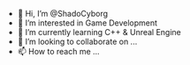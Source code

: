- 👋 Hi, I’m @ShadoCyborg
- 👀 I’m interested in Game Development
- 🌱 I’m currently learning C++ & Unreal Engine
- 💞️ I’m looking to collaborate on ...
- 📫 How to reach me ...

<!---
ShadoCyborg/ShadoCyborg is a ✨ special ✨ repository because its `README.md` (this file) appears on your GitHub profile.
You can click the Preview link to take a look at your changes.
--->

